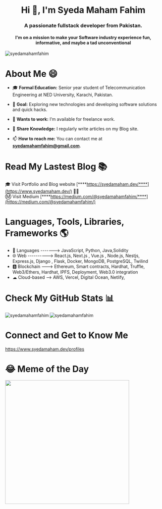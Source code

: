 <h1 align="center">Hi 👋, I'm Syeda Maham Fahim</h1>
<h3 align="center">A passionate fullstack developer from Pakistan. </h3>
<h4 align="center">I'm on a mission to make your Software industry experience fun, informative, and maybe a tad unconventional </h4>
<p align="left"> <img src="https://komarev.com/ghpvc/?username=syedamahamfahim&label=Profile%20views&color=0e75b6&style=flat" alt="syedamahamfahim" /> </p>

<h1> About Me 😄 </h1> 

- 🎓 **Formal Education:** Senior year student of Telecommunication Engineering at NED University, Karachi, Pakistan.

- 🤔 **Goal:** Exploring new technologies and developing software solutions and quick hacks.

- 🤝 **Wants to work:** I’m available for freelance work.

- 📝 **Share Knowledge:** I regularly write articles on my Blog site.

- 📫 **How to reach me:** You can contact me at **syedamahamfahim@gmail.com**.




<h1> Read My Lastest Blog 📚 </h1>

🎓 Visit Portfolio and Blog website [****https://syedamaham.dev/****](https://www.syedamaham.dev/) 🚀💡 <br/>
Ⓜ  Visit Medium [****https://medium.com/@syedamahamfahim/****](https://medium.com/@syedamahamfahim/)

<h1 align="left">Languages, Tools, Libraries, Frameworks 🌎</h1>

- 💫 Languages -------> JavaScript, Python, Java,Solidity
- 🌐 Web ----------> React.js, Next.js , Vue.js , Node.js, Nestjs, Express.js, Django , Flask, Docker, 
 MongoDB, PostgreSQL, Twilind
- 🅱 Blockchain ---> Ethereum, Smart contracts, Hardhat, Truffle, Web3/Ethers, Hardhat, IPFS, 
 Deployment, Web3.0 integration
- ☁ Cloud-based --> AWS, Vercel, Digital Ocean, Netlify,


<h1> Check My GitHub Stats 📊</h1>

<p><img align="left" src="https://github-readme-stats.vercel.app/api/top-langs?username=syedamahamfahim&show_icons=true&locale=en&layout=compact" alt="syedamahamfahim" /></p>
<p><img align="center" src="https://github-readme-streak-stats.herokuapp.com/?user=syedamahamfahim&" alt="syedamahamfahim" /></p>



<h1 align="left">Connect and Get to Know Me </h1>
<a href="https://www.syedamaham.dev/profiles" target="_blank">https://www.syedamaham.dev/profiles</a>
<h1 align="left">😂 Meme of the Day</h1>
<img src='https://randommeme-five.vercel.app/' style="height: 400px;"/>



  
